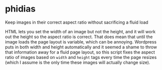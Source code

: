 # phidias
Keep images in their correct aspect ratio without sacrificing a fluid load

HTML lets you set the width of an image but not the height, and it will work out the height so the aspect ratio is correct. That does mean that until the image loads the page layout is variable, which can be annoying. Wordpress puts in both width and height automatically and it seemed a shame to throw that information away for a fluid page layout, so this script fixes the aspect ratio of images based on `width` and `height` tags every time the page resizes (which I assume is the only time these images will actually change size).
